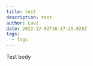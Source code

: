 ```yaml
---
title: test
description: test
author: Lavi
date: 2022-12-02T16:17:25.628Z
tags:
  - Tags
---
```

T﻿est body